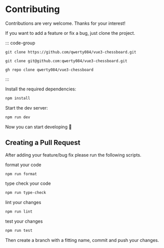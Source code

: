 # Contributing

Contributions are very welcome. Thanks for your interest!
<br>

If you want to add a feature or fix a bug, just clone the project.

::: code-group

```sh[HTTPS]
git clone https://github.com/qwerty084/vue3-chessboard.git
```

```sh[SSH]
git clone git@github.com:qwerty084/vue3-chessboard.git
```

```sh[GitHub CLI]
gh repo clone qwerty084/vue3-chessboard
```

:::

Install the required dependencies:

```sh
npm install
```

Start the dev server:

```sh
npm run dev
```

Now you can start developing 🚀

## Creating a Pull Request

After adding your feature/bug fix please run the following scripts.

format your code

```sh
npm run format
```

type check your code

```sh
npm run type-check
```

lint your changes

```sh
npm run lint
```

test your changes

```sh
npm run test
```

Then create a branch with a fitting name, commit and push your changes.

<style>
  .vp-doc h1 {
    padding-bottom: 1rem;
  }
</style>
